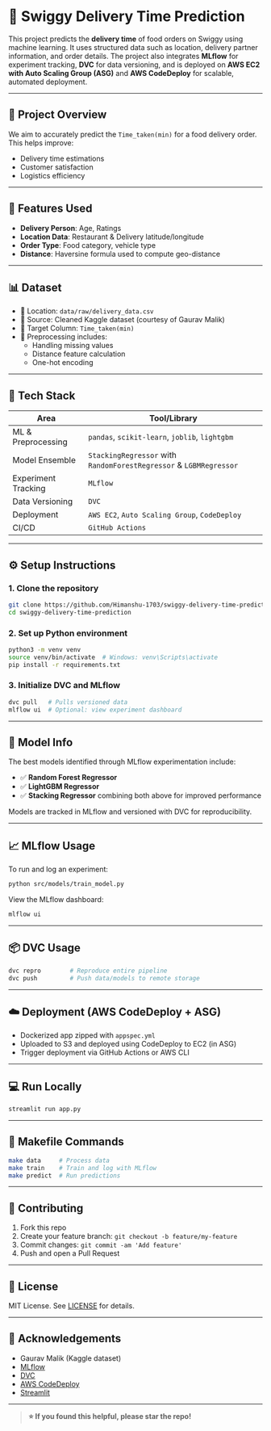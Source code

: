 
# 🛵 Swiggy Delivery Time Prediction

This project predicts the **delivery time** of food orders on Swiggy using machine learning. It uses structured data such as location, delivery partner information, and order details. The project also integrates **MLflow** for experiment tracking, **DVC** for data versioning, and is deployed on **AWS EC2 with Auto Scaling Group (ASG)** and **AWS CodeDeploy** for scalable, automated deployment.

---

## 🚀 Project Overview

We aim to accurately predict the `Time_taken(min)` for a food delivery order. This helps improve:
- Delivery time estimations
- Customer satisfaction
- Logistics efficiency

---

## 🧠 Features Used

- **Delivery Person**: Age, Ratings  
- **Location Data**: Restaurant & Delivery latitude/longitude  
- **Order Type**: Food category, vehicle type  
- **Distance**: Haversine formula used to compute geo-distance

---

## 📊 Dataset

- 📁 Location: `data/raw/delivery_data.csv`  
- 📌 Source: Cleaned Kaggle dataset (courtesy of Gaurav Malik)  
- 🔢 Target Column: `Time_taken(min)`  
- 🧹 Preprocessing includes:
  - Handling missing values
  - Distance feature calculation
  - One-hot encoding

---

## 🧰 Tech Stack

| Area               | Tool/Library                        |
|--------------------|-------------------------------------|
| ML & Preprocessing | `pandas`, `scikit-learn`, `joblib`, `lightgbm`  |
| Model Ensemble     | `StackingRegressor` with `RandomForestRegressor` & `LGBMRegressor` |
| Experiment Tracking| `MLflow`                            |
| Data Versioning    | `DVC`                               |
| Deployment         | `AWS EC2`, `Auto Scaling Group`, `CodeDeploy` |
| CI/CD              | `GitHub Actions`                    |

---

## ⚙️ Setup Instructions

### 1. Clone the repository

```bash
git clone https://github.com/Himanshu-1703/swiggy-delivery-time-prediction.git
cd swiggy-delivery-time-prediction
```

### 2. Set up Python environment

```bash
python3 -m venv venv
source venv/bin/activate  # Windows: venv\Scripts\activate
pip install -r requirements.txt
```

### 3. Initialize DVC and MLflow

```bash
dvc pull   # Pulls versioned data
mlflow ui  # Optional: view experiment dashboard
```

---

## 🧠 Model Info

The best models identified through MLflow experimentation include:
- ✅ **Random Forest Regressor**
- ✅ **LightGBM Regressor**
- ✅ **Stacking Regressor** combining both above for improved performance

Models are tracked in MLflow and versioned with DVC for reproducibility.

---

## 📈 MLflow Usage

To run and log an experiment:
```bash
python src/models/train_model.py
```
View the MLflow dashboard:
```bash
mlflow ui
```

---

## 📦 DVC Usage

```bash
dvc repro        # Reproduce entire pipeline
dvc push         # Push data/models to remote storage
```

---

## ☁️ Deployment (AWS CodeDeploy + ASG)

- Dockerized app zipped with `appspec.yml`
- Uploaded to S3 and deployed using CodeDeploy to EC2 (in ASG)
- Trigger deployment via GitHub Actions or AWS CLI

---

## 💻 Run Locally

```bash
streamlit run app.py
```

---

## 🔁 Makefile Commands

```bash
make data     # Process data
make train    # Train and log with MLflow
make predict  # Run predictions
```

---

## 🤝 Contributing

1. Fork this repo
2. Create your feature branch: `git checkout -b feature/my-feature`
3. Commit changes: `git commit -am 'Add feature'`
4. Push and open a Pull Request

---

## 📄 License

MIT License. See [LICENSE](./LICENSE) for details.

---

## 🙏 Acknowledgements

- Gaurav Malik (Kaggle dataset)
- [MLflow](https://mlflow.org)
- [DVC](https://dvc.org)
- [AWS CodeDeploy](https://docs.aws.amazon.com/codedeploy/)
- [Streamlit](https://streamlit.io)

---

> **⭐ If you found this helpful, please star the repo!**
